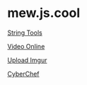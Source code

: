 # mew.js.cool

[String Tools](/string-tools)

[Video Online](/video)

[Upload Imgur](/upload)

[CyberChef](/CyberChef)
